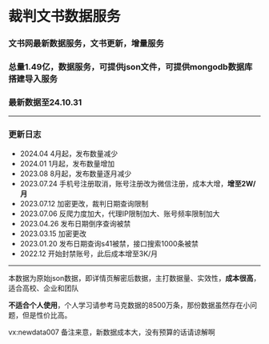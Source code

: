 # 裁判文书数据服务

### 文书网最新数据服务，文书更新，增量服务
### 总量1.49亿，数据服务，可提供json文件，可提供mongodb数据库搭建导入服务
### 最新数据至24.10.31


---
### 更新日志

* 2024.04 4月起，发布数量减少
* 2024.01 1月起，发布数量增加
* 2023.08 8月起，发布数量逐月减少
* 2023.07.24 手机号注册取消，账号注册改为微信注册，成本大增，<strong>增至2W/月</strong>
* 2023.07.12 加密更改，裁判日期查询限制
* 2023.07.06 反爬力度加大，代理IP限制加大、账号频率限制加大
* 2023.04.26 发布日期倒序查询被禁
* 2023.03.15 加密更改
* 2023.01.20 发布日期查询s41被禁，接口搜索1000条被禁
* 2022.12 开始封禁账号，此后成本增至3K/月
---

本数据为原始json数据，即详情页解密后数据，主打数据量、实效性，<strong>成本很高</strong>，适合高校、企业和团队

<strong>不适合个人使用</strong>，个人学习请参考马克数据的8500万条，那份数据虽然存在小问题，但是性价比高。

vx:newdata007 备注来意，新数据成本大，没有预算的话请谅解啊
